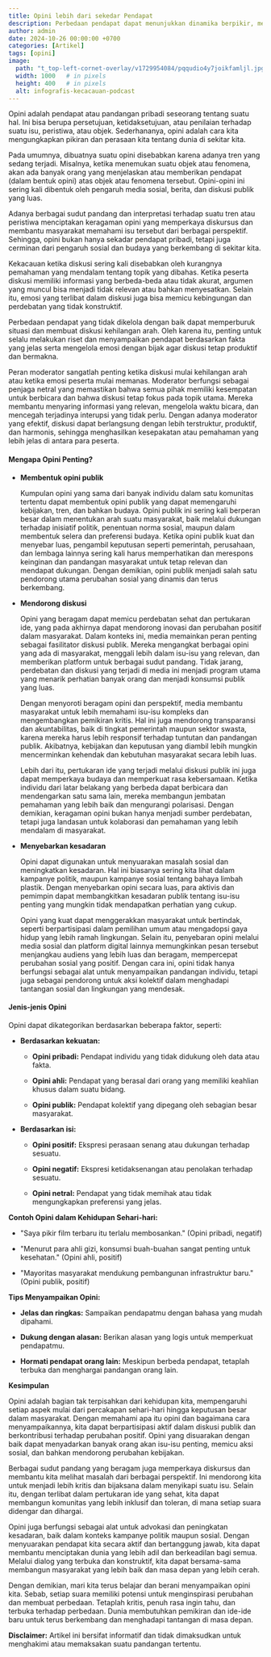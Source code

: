 ```yaml
---
title: Opini lebih dari sekedar Pendapat
description: Perbedaan pendapat dapat menunjukkan dinamika berpikir, mendorong pengembangan ilmu pengetahuan, dan merupakan rahmat yang harus disyukuri.
author: admin
date: 2024-10-26 00:00:00 +0700
categories: [Artikel]
tags: [opini]
image:
  path: "t_top-left-cornet-overlay/v1729954084/pqqudio4y7joikfamljl.jpg"
  width: 1000   # in pixels
  height: 400   # in pixels
  alt: infografis-kecacauan-podcast
---
```


Opini adalah pendapat atau pandangan pribadi seseorang tentang suatu hal. Ini bisa berupa persetujuan, ketidaksetujuan, atau penilaian terhadap suatu isu, peristiwa, atau objek. Sederhananya, opini adalah cara kita mengungkapkan pikiran dan perasaan kita tentang dunia di sekitar kita.

Pada umumnya, dibuatnya suatu opini disebabkan karena adanya tren yang sedang terjadi. Misalnya, ketika menemukan suatu objek atau fenomena, akan ada banyak orang yang menjelaskan atau memberikan pendapat (dalam bentuk opini) atas objek atau fenomena tersebut. Opini-opini ini sering kali dibentuk oleh pengaruh media sosial, berita, dan diskusi publik yang luas. 

Adanya berbagai sudut pandang dan interpretasi terhadap suatu tren atau peristiwa menciptakan keragaman opini yang memperkaya diskursus dan membantu masyarakat memahami isu tersebut dari berbagai perspektif. Sehingga, opini bukan hanya sekadar pendapat pribadi, tetapi juga cerminan dari pengaruh sosial dan budaya yang berkembang di sekitar kita.

Kekacauan ketika diskusi sering kali disebabkan oleh kurangnya pemahaman yang mendalam tentang topik yang dibahas. Ketika peserta diskusi memiliki informasi yang berbeda-beda atau tidak akurat, argumen yang muncul bisa menjadi tidak relevan atau bahkan menyesatkan. Selain itu, emosi yang terlibat dalam diskusi juga bisa memicu kebingungan dan perdebatan yang tidak konstruktif. 

Perbedaan pendapat yang tidak dikelola dengan baik dapat memperburuk situasi dan membuat diskusi kehilangan arah. Oleh karena itu, penting untuk selalu melakukan riset dan menyampaikan pendapat berdasarkan fakta yang jelas serta mengelola emosi dengan bijak agar diskusi tetap produktif dan bermakna.

Peran moderator sangatlah penting ketika diskusi mulai kehilangan arah atau ketika emosi peserta mulai memanas. Moderator berfungsi sebagai penjaga netral yang memastikan bahwa semua pihak memiliki kesempatan untuk berbicara dan bahwa diskusi tetap fokus pada topik utama. Mereka membantu menyaring informasi yang relevan, mengelola waktu bicara, dan mencegah terjadinya interupsi yang tidak perlu. Dengan adanya moderator yang efektif, diskusi dapat berlangsung dengan lebih terstruktur, produktif, dan harmonis, sehingga menghasilkan kesepakatan atau pemahaman yang lebih jelas di antara para peserta.

#### **Mengapa Opini Penting?**

- **Membentuk opini publik** 
  
  Kumpulan opini yang sama dari banyak individu dalam satu komunitas tertentu dapat membentuk opini publik yang dapat memengaruhi kebijakan, tren, dan bahkan budaya. Opini publik ini sering kali berperan besar dalam menentukan arah suatu masyarakat, baik melalui dukungan terhadap inisiatif politik, penentuan norma sosial, maupun dalam membentuk selera dan preferensi budaya. Ketika opini publik kuat dan menyebar luas, pengambil keputusan seperti pemerintah, perusahaan, dan lembaga lainnya sering kali harus memperhatikan dan merespons keinginan dan pandangan masyarakat untuk tetap relevan dan mendapat dukungan. Dengan demikian, opini publik menjadi salah satu pendorong utama perubahan sosial yang dinamis dan terus berkembang.

- **Mendorong diskusi** 
  
  Opini yang beragam dapat memicu perdebatan sehat dan pertukaran ide, yang pada akhirnya dapat mendorong inovasi dan perubahan positif dalam masyarakat. Dalam konteks ini, media memainkan peran penting sebagai fasilitator diskusi publik. Mereka mengangkat berbagai opini yang ada di masyarakat, menggali lebih dalam isu-isu yang relevan, dan memberikan platform untuk berbagai sudut pandang. Tidak jarang, perdebatan dan diskusi yang terjadi di media ini menjadi program utama yang menarik perhatian banyak orang dan menjadi konsumsi publik yang luas.

  Dengan menyoroti beragam opini dan perspektif, media membantu masyarakat untuk lebih memahami isu-isu kompleks dan mengembangkan pemikiran kritis. Hal ini juga mendorong transparansi dan akuntabilitas, baik di tingkat pemerintah maupun sektor swasta, karena mereka harus lebih responsif terhadap tuntutan dan pandangan publik. Akibatnya, kebijakan dan keputusan yang diambil lebih mungkin mencerminkan kehendak dan kebutuhan masyarakat secara lebih luas.

  Lebih dari itu, pertukaran ide yang terjadi melalui diskusi publik ini juga dapat memperkaya budaya dan memperkuat rasa kebersamaan. Ketika individu dari latar belakang yang berbeda dapat berbicara dan mendengarkan satu sama lain, mereka membangun jembatan pemahaman yang lebih baik dan mengurangi polarisasi. Dengan demikian, keragaman opini bukan hanya menjadi sumber perdebatan, tetapi juga landasan untuk kolaborasi dan pemahaman yang lebih mendalam di masyarakat. 

- **Menyebarkan kesadaran** 

  Opini dapat digunakan untuk menyuarakan masalah sosial dan meningkatkan kesadaran. Hal ini biasanya sering kita lihat dalam kampanye politik, maupun kampanye sosial tentang bahaya limbah plastik. Dengan menyebarkan opini secara luas, para aktivis dan pemimpin dapat membangkitkan kesadaran publik tentang isu-isu penting yang mungkin tidak mendapatkan perhatian yang cukup. 

  Opini yang kuat dapat menggerakkan masyarakat untuk bertindak, seperti berpartisipasi dalam pemilihan umum atau mengadopsi gaya hidup yang lebih ramah lingkungan. Selain itu, penyebaran opini melalui media sosial dan platform digital lainnya memungkinkan pesan tersebut menjangkau audiens yang lebih luas dan beragam, mempercepat perubahan sosial yang positif. Dengan cara ini, opini tidak hanya berfungsi sebagai alat untuk menyampaikan pandangan individu, tetapi juga sebagai pendorong untuk aksi kolektif dalam menghadapi tantangan sosial dan lingkungan yang mendesak.


#### **Jenis-jenis Opini**

Opini dapat dikategorikan berdasarkan beberapa faktor, seperti:

* **Berdasarkan kekuatan:**

    * **Opini pribadi:** Pendapat individu yang tidak didukung oleh data atau fakta.

    * **Opini ahli:** Pendapat yang berasal dari orang yang memiliki keahlian khusus dalam suatu bidang.

    * **Opini publik:** Pendapat kolektif yang dipegang oleh sebagian besar masyarakat.

* **Berdasarkan isi:**
    * **Opini positif:** Ekspresi perasaan senang atau dukungan terhadap sesuatu.

    * **Opini negatif:** Ekspresi ketidaksenangan atau penolakan terhadap sesuatu.

    * **Opini netral:** Pendapat yang tidak memihak atau tidak mengungkapkan preferensi yang jelas.

**Contoh Opini dalam Kehidupan Sehari-hari:**

* "Saya pikir film terbaru itu terlalu membosankan." (Opini pribadi, negatif)

* "Menurut para ahli gizi, konsumsi buah-buahan sangat penting untuk kesehatan." (Opini ahli, positif)

* "Mayoritas masyarakat mendukung pembangunan infrastruktur baru." (Opini publik, positif)


**Tips Menyampaikan Opini:**

* **Jelas dan ringkas:** Sampaikan pendapatmu dengan bahasa yang mudah dipahami.

* **Dukung dengan alasan:** Berikan alasan yang logis untuk memperkuat pendapatmu.

* **Hormati pendapat orang lain:** Meskipun berbeda pendapat, tetaplah terbuka dan menghargai pandangan orang lain.

**Kesimpulan**

Opini adalah bagian tak terpisahkan dari kehidupan kita, mempengaruhi setiap aspek mulai dari percakapan sehari-hari hingga keputusan besar dalam masyarakat. Dengan memahami apa itu opini dan bagaimana cara menyampaikannya, kita dapat berpartisipasi aktif dalam diskusi publik dan berkontribusi terhadap perubahan positif. Opini yang disuarakan dengan baik dapat menyadarkan banyak orang akan isu-isu penting, memicu aksi sosial, dan bahkan mendorong perubahan kebijakan.

Berbagai sudut pandang yang beragam juga memperkaya diskursus dan membantu kita melihat masalah dari berbagai perspektif. Ini mendorong kita untuk menjadi lebih kritis dan bijaksana dalam menyikapi suatu isu. Selain itu, dengan terlibat dalam pertukaran ide yang sehat, kita dapat membangun komunitas yang lebih inklusif dan toleran, di mana setiap suara didengar dan dihargai.

Opini juga berfungsi sebagai alat untuk advokasi dan peningkatan kesadaran, baik dalam konteks kampanye politik maupun sosial. Dengan menyuarakan pendapat kita secara aktif dan bertanggung jawab, kita dapat membantu menciptakan dunia yang lebih adil dan berkeadilan bagi semua. Melalui dialog yang terbuka dan konstruktif, kita dapat bersama-sama membangun masyarakat yang lebih baik dan masa depan yang lebih cerah.

Dengan demikian, mari kita terus belajar dan berani menyampaikan opini kita. Sebab, setiap suara memiliki potensi untuk menginspirasi perubahan dan membuat perbedaan. Tetaplah kritis, penuh rasa ingin tahu, dan terbuka terhadap perbedaan. Dunia membutuhkan pemikiran dan ide-ide baru untuk terus berkembang dan menghadapi tantangan di masa depan.

**Disclaimer:** Artikel ini bersifat informatif dan tidak dimaksudkan untuk menghakimi atau memaksakan suatu pandangan tertentu.
